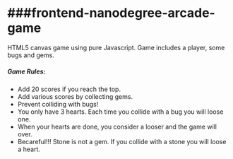 ###frontend-nanodegree-arcade-game
===============================

HTML5 canvas game using pure Javascript.
Game includes a player, some bugs and gems.

##### Game Rules:
* Add 20 scores if you reach the top.
* Add various scores by collecting gems.
* Prevent colliding with bugs!
* You only have 3 hearts. Each time you collide with a bug you will loose one.
* When your hearts are done, you consider a looser and the game will over.
* Becareful!!! Stone is not a gem. If you collide with a stone you will loose a heart.

